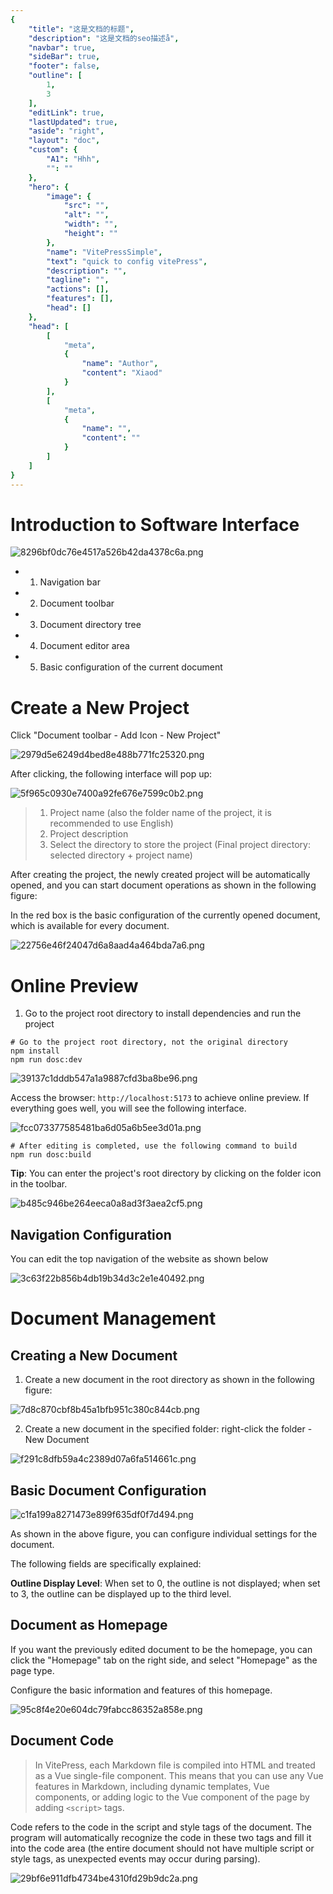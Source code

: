 ```yaml
---
{
    "title": "这是文档的标题",
    "description": "这是文档的seo描述å",
    "navbar": true,
    "sideBar": true,
    "footer": false,
    "outline": [
        1,
        3
    ],
    "editLink": true,
    "lastUpdated": true,
    "aside": "right",
    "layout": "doc",
    "custom": {
        "A1": "Hhh",
        "": ""
    },
    "hero": {
        "image": {
            "src": "",
            "alt": "",
            "width": "",
            "height": ""
        },
        "name": "VitePressSimple",
        "text": "quick to config vitePress",
        "description": "",
        "tagline": "",
        "actions": [],
        "features": [],
        "head": []
    },
    "head": [
        [
            "meta",
            {
                "name": "Author",
                "content": "Xiaod"
            }
        ],
        [
            "meta",
            {
                "name": "",
                "content": ""
            }
        ]
    ]
}
---
```

<script setup>
import { ref } from 'vue'
const count = ref(0)
</script>
<style module>
.button {color: red; font-weight: bold;}
</style>
# Introduction to Software Interface

![8296bf0dc76e4517a526b42da4378c6a.png](/vpstatic/images/20240413/8296bf0d-c76e-4517-a526-b42da4378c6a.png)

* 1. Navigation bar
* 2. Document toolbar
* 3. Document directory tree
* 4. Document editor area
* 5. Basic configuration of the current document

# Create a New Project

Click "Document toolbar - Add Icon - New Project"

![2979d5e6249d4bed8e488b771fc25320.png](/vpstatic/images/20240413/2979d5e6-249d-4bed-8e48-8b771fc25320.png)

After clicking, the following interface will pop up:

![5f965c0930e7400a92fe676e7599c0b2.png](/vpstatic/images/20240413/5f965c09-30e7-400a-92fe-676e7599c0b2.png)

> 1. Project name (also the folder name of the project, it is recommended to use English)
> 2. Project description
> 3. Select the directory to store the project (Final project directory: selected directory + project name)

After creating the project, the newly created project will be automatically opened, and you can start document operations as shown in the following figure:

In the red box is the basic configuration of the currently opened document, which is available for every document.

![22756e46f24047d6a8aad4a464bda7a6.png](/vpstatic/images/20240413/22756e46-f240-47d6-a8aa-d4a464bda7a6.png)

# Online Preview

1. Go to the project root directory to install dependencies and run the project

```
# Go to the project root directory, not the original directory
npm install
npm run dosc:dev
```

![39137c1dddb547a1a9887cfd3ba8be96.png](/vpstatic/images/20240416/39137c1d-ddb5-47a1-a988-7cfd3ba8be96.png)

Access the browser: `http://localhost:5173`   to achieve online preview. If everything goes well, you will see the following interface.

![fcc073377585481ba6d05a6b5ee3d01a.png](/vpstatic/images/20240416/fcc07337-7585-481b-a6d0-5a6b5ee3d01a.png)

```shell
# After editing is completed, use the following command to build
npm run dosc:build
```

**Tip**: You can enter the project's root directory by clicking on the folder icon in the toolbar.

![b485c946be264eeca0a8ad3f3aea2cf5.png](/vpstatic/images/20240416/b485c946-be26-4eec-a0a8-ad3f3aea2cf5.png)

## Navigation Configuration

You can edit the top navigation of the website as shown below

![3c63f22b856b4db19b34d3c2e1e40492.png](/vpstatic/images/20240416/3c63f22b-856b-4db1-9b34-d3c2e1e40492.png)

# Document Management

## Creating a New Document

1. Create a new document in the root directory as shown in the following figure:

![7d8c870cbf8b45a1bfb951c380c844cb.png](/vpstatic/images/20240414/7d8c870c-bf8b-45a1-bfb9-51c380c844cb.png)

2. Create a new document in the specified folder: right-click the folder - New Document

![f291c8dfb59a4c2389d07a6fa514661c.png](/vpstatic/images/20240414/f291c8df-b59a-4c23-89d0-7a6fa514661c.png)

## Basic Document Configuration

![c1fa199a8271473e899f635df0f7d494.png](/vpstatic/images/20240414/c1fa199a-8271-473e-899f-635df0f7d494.png)

As shown in the above figure, you can configure individual settings for the document.

The following fields are specifically explained:

**Outline Display Level**: When set to 0, the outline is not displayed; when set to 3, the outline can be displayed up to the third level.

## Document as Homepage

If you want the previously edited document to be the homepage, you can click the "Homepage" tab on the right side, and select "Homepage" as the page type.

Configure the basic information and features of this homepage.

![95c8f4e20e604dc79fabcc86352a858e.png](/vpstatic/images/20240413/95c8f4e2-0e60-4dc7-9fab-cc86352a858e.png)

## Document Code

> In VitePress, each Markdown file is compiled into HTML and treated as a Vue single-file component. This means that you can use any Vue features in Markdown, including dynamic templates, Vue components, or adding logic to the Vue component of the page by adding `<script>` tags.

Code refers to the code in the script and style tags of the document. The program will automatically recognize the code in these two tags and fill it into the code area (the entire document should not have multiple script or style tags, as unexpected events may occur during parsing).

![29bf6e911dfb4734be4310fd29b9dc2a.png](/vpstatic/images/20240413/29bf6e91-1dfb-4734-be43-10fd29b9dc2a.png)
